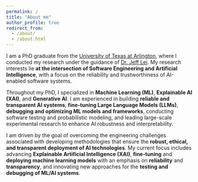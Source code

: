 ```yaml
---
permalink: /
title: "About me"
author_profile: true
redirect_from: 
  - /about/
  - /about.html
---
```


I am a PhD graduate from the [University of Texas at Arlington](https://www.uta.edu/), where I conducted my research under the guidance of [Dr. Jeff Lei](https://www.uta.edu/academics/faculty/profile?username=ylei). My research interests lie **at the intersection of Software Engineering and Artificial Intelligence**, with a focus on the reliability and trustworthiness of AI-enabled software systems. 

Throughout my PhD, I specialized in **Machine Learning (ML)**, **Explainable AI (XAI)**, and **Generative AI**. I am experienced in building **reliable and transparent AI systems**, **fine-tuning Large Language Models (LLMs)**, **debugging and optimizing ML models and frameworks**, conducting software testing and probabilistic modeling, and leading large-scale experimental research to enhance AI robustness and interpretability.

I am driven by the goal of overcoming the engineering challenges associated with developing methodologies that ensure the **robust, ethical, and transparent deployment of AI technologies**. My current focus includes advancing **Explainable Artificial Intelligence (XAI)**, **fine-tuning** and **deploying machine learning models** with an emphasis on **reliability** and **transparency**, and innovating new approaches for the **testing and debugging of ML/AI systems**.

